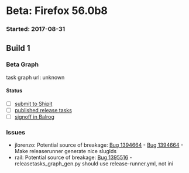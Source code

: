 # Beta: Firefox 56.0b8

### Started: 2017-08-31

## Build 1

### Beta Graph
task graph url: unknown


#### Status
- [ ] [submit to Shipit](https://wiki.mozilla.org/Release:Release_Automation_on_Mercurial:Starting_a_Release#Submit_to_Ship_It)
- [ ] [published release tasks](../how-tos/relpro.md#4-publish-release)
- [ ] [signoff in Balrog](../how-tos/relpro.md#3-signoffs)

### Issues
- jlorenzo: Potential source of breakage: [Bug 1394664](https://bugzilla.mozilla.org/show_bug.cgi?id=1394664) - [Bug 1394664](https://bugzil.la/1394664) - Make releaserunner generate nice slugIds
- rail: Potential source of breakage: [Bug 1395516](https://bugzilla.mozilla.org/show_bug.cgi?id=1395516) - releasetasks_graph_gen.py should use release-runner.yml, not ini


